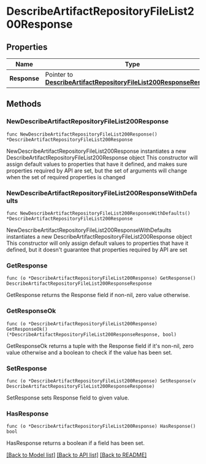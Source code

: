 # DescribeArtifactRepositoryFileList200Response

## Properties

Name | Type | Description | Notes
------------ | ------------- | ------------- | -------------
**Response** | Pointer to [**DescribeArtifactRepositoryFileList200ResponseResponse**](DescribeArtifactRepositoryFileList200ResponseResponse.md) |  | [optional] 

## Methods

### NewDescribeArtifactRepositoryFileList200Response

`func NewDescribeArtifactRepositoryFileList200Response() *DescribeArtifactRepositoryFileList200Response`

NewDescribeArtifactRepositoryFileList200Response instantiates a new DescribeArtifactRepositoryFileList200Response object
This constructor will assign default values to properties that have it defined,
and makes sure properties required by API are set, but the set of arguments
will change when the set of required properties is changed

### NewDescribeArtifactRepositoryFileList200ResponseWithDefaults

`func NewDescribeArtifactRepositoryFileList200ResponseWithDefaults() *DescribeArtifactRepositoryFileList200Response`

NewDescribeArtifactRepositoryFileList200ResponseWithDefaults instantiates a new DescribeArtifactRepositoryFileList200Response object
This constructor will only assign default values to properties that have it defined,
but it doesn't guarantee that properties required by API are set

### GetResponse

`func (o *DescribeArtifactRepositoryFileList200Response) GetResponse() DescribeArtifactRepositoryFileList200ResponseResponse`

GetResponse returns the Response field if non-nil, zero value otherwise.

### GetResponseOk

`func (o *DescribeArtifactRepositoryFileList200Response) GetResponseOk() (*DescribeArtifactRepositoryFileList200ResponseResponse, bool)`

GetResponseOk returns a tuple with the Response field if it's non-nil, zero value otherwise
and a boolean to check if the value has been set.

### SetResponse

`func (o *DescribeArtifactRepositoryFileList200Response) SetResponse(v DescribeArtifactRepositoryFileList200ResponseResponse)`

SetResponse sets Response field to given value.

### HasResponse

`func (o *DescribeArtifactRepositoryFileList200Response) HasResponse() bool`

HasResponse returns a boolean if a field has been set.


[[Back to Model list]](../README.md#documentation-for-models) [[Back to API list]](../README.md#documentation-for-api-endpoints) [[Back to README]](../README.md)


